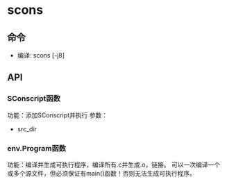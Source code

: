 # scons

## 命令
- 编译: scons [-j8]

## API

### SConscript函数
功能：添加SConscript并执行
参数：
- src_dir


### env.Program函数
功能：编译并生成可执行程序，编译所有.c并生成.o，链接。
可以一次编译一个或多个源文件，但必须保证有main()函数！否则无法生成可执行程序。
